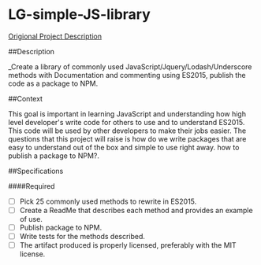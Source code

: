 # LG-simple-JS-library
[Origional Project Description](http://github.com/GuildCrafts/web-development-js/issues/37)


##Description

_Create a library of commonly used JavaScript/Jquery/Lodash/Underscore methods with Documentation and commenting using ES2015, publish the code as a package to NPM.


##Context

This goal is important in learning JavaScript and understanding how high level developer's write code for others to use and to understand ES2015. This code will be used by other developers to make their jobs easier. The questions that this project will raise is how do we write packages that are easy to understand out of the box and simple to use right away. how to publish a package to NPM?.


##Specifications


####Required
-[ ] Pick 25 commonly used methods to rewrite in ES2015.
-[ ] Create a ReadMe that describes each method and provides an example of use.
-[ ] Publish package to NPM.
-[ ] Write tests for the methods described.
-[ ] The artifact produced is properly licensed, preferably with the MIT license.
